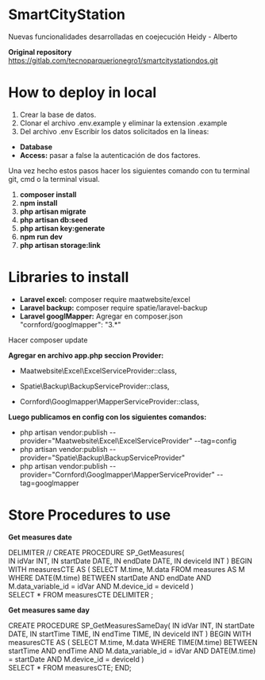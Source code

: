 # SmartCityStation

Nuevas funcionalidades desarrolladas en coejecución Heidy - Alberto

**Original repository**
https://gitlab.com/tecnoparquerionegro1/smartcitystationdos.git

# How to deploy in local

1. Crear la base de datos.
2. Clonar el archivo .env.example y eliminar la extension .example
3. Del archivo .env Escribir los datos solicitados en la líneas:
 * **Database**
 * **Access:** pasar a false la autenticación de dos factores.

Una vez hecho estos pasos hacer los siguientes comando con tu terminal git, cmd o la terminal visual.

1. **composer install**
2. **npm install**
3. **php artisan migrate**
4. **php artisan db:seed**
5. **php artisan key:generate**
6. **npm run dev**
7. **php artisan storage:link**

# Libraries to install

* **Laravel excel:** composer require maatwebsite/excel
* **Laravel backup:** composer require spatie/laravel-backup
* **Laravel googlMapper:** Agregar en composer.json "cornford/googlmapper": "3.*"

Hacer composer update

**Agregar en archivo app.php seccion Provider:**

* Maatwebsite\Excel\ExcelServiceProvider::class,

* Spatie\Backup\BackupServiceProvider::class, 

* Cornford\Googlmapper\MapperServiceProvider::class,

**Luego publicamos en config con los siguientes comandos:**

* php artisan vendor:publish --provider="Maatwebsite\Excel\ExcelServiceProvider" --tag=config
* php artisan vendor:publish --provider="Spatie\Backup\BackupServiceProvider"
* php artisan vendor:publish -- provider="Cornford\Googlmapper\MapperServiceProvider" --tag=googlmapper

# Store Procedures to use


**Get measures date**

DELIMITER //
        CREATE PROCEDURE SP_GetMeasures(	
            IN idVar INT, 
            IN startDate DATE, 
            IN endDate DATE,
            IN deviceId INT
        )
        BEGIN
           WITH measuresCTE AS (
                SELECT M.time, M.data
                    FROM measures AS M 
                    WHERE DATE(M.time) BETWEEN startDate AND endDate AND M.data_variable_id = idVar AND M.device_id = deviceId
                )      
        SELECT * FROM measuresCTE
DELIMITER ;

**Get measures same day**

CREATE PROCEDURE SP_GetMeasuresSameDay(	
            IN idVar INT, 
    		IN startDate DATE, 
    		IN startTime TIME,
    		IN endTime TIME,
    		IN deviceId INT
        )
        BEGIN
              WITH measuresCTE AS (
                SELECT M.time, M.data
                    WHERE TIME(M.time) BETWEEN startTime AND endTime AND M.data_variable_id = idVar AND DATE(M.time) = startDate AND M.device_id = deviceId
                )      
        SELECT * FROM measuresCTE;
END;

